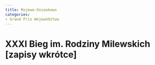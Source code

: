 ```yaml
---
title: Rojewo-Gniewkowo
categories:
- Grand Prix Województwa
---
```


# XXXI Bieg im. Rodziny Milewskich [zapisy wkrótce]
